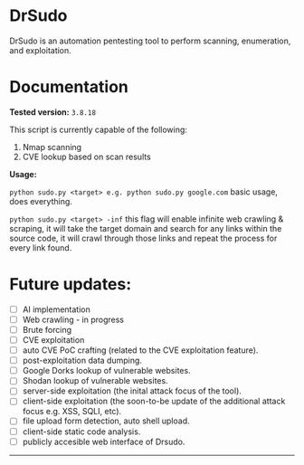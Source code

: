 # DrSudo

DrSudo is an automation pentesting tool to perform scanning, enumeration, and exploitation.


# Documentation
**Tested version:** ```3.8.18```

This script is currently capable of the following:

1. Nmap scanning  
2. CVE lookup based on scan results

**Usage:**

```python sudo.py <target> e.g. python sudo.py google.com``` basic usage, does everything.

```python sudo.py <target> -inf``` this flag will enable infinite web crawling & scraping, it will take the target domain and search for any links within the source code, it will crawl through those links and repeat the process for every link found. 
# Future updates:

- [ ] AI implementation
- [ ] Web crawling - in progress
- [ ] Brute forcing
- [ ] CVE exploitation
- [ ] auto CVE PoC crafting (related to the CVE exploitation feature).
- [ ] post-exploitation data dumping.
- [ ] Google Dorks lookup of vulnerable websites.
- [ ] Shodan lookup of vulnerable websites.
- [ ] server-side exploitation (the inital attack focus of the tool).
- [ ] client-side exploitation (the soon-to-be update of the additional attack focus e.g. XSS, SQLI, etc).
- [ ] file upload form detection, auto shell upload.
- [ ] client-side static code analysis.
- [ ] publicly accesible web interface of Drsudo.

---
